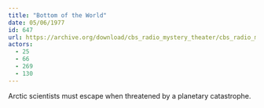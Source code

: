 ```yaml
---
title: "Bottom of the World"
date: 05/06/1977
id: 647
url: https://archive.org/download/cbs_radio_mystery_theater/cbs_radio_mystery_theater-0601-0650.zip/cbs_radio_mystery_theater-0601-0650%2Fcbsrmt_0647_bottom_of_the_world.mp3
actors:
  - 25
  - 66
  - 269
  - 130
---
```

Arctic scientists must escape when threatened by a planetary catastrophe.